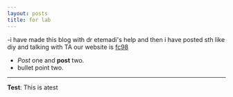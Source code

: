 ```yaml
---
layout: posts
title: for lab
---
```


-i have made this blog with dr etemadi's help and then i have posted sth like diy and talking with TA our website is [fc98](https://sauleh.github.io/fc98/)
- *Post* one and **post** two.
- bullet point two.


---
**Test**: This is atest
